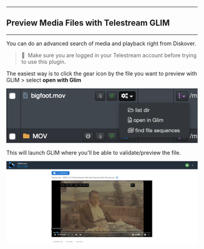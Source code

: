 ___
## Preview Media Files with Telestream GLIM
___

You can do an advanced search of media and playback right from Diskover. 

>🔆 &nbsp;Make sure you are logged in your Telestream account before trying to use this plugin.

The easiest way is to click the gear icon by the file you want to preview with GLIM > select **open with Glim**

![Image: Telestream GLIM Preview File Selection](images/image_file_action_glim_gear_icon_selection.png)

This will launch GLIM where you'll be able to validate/preview the file.

![Image: Telestream GLIM Preview](images/image_file_action_glim_preview.png)
